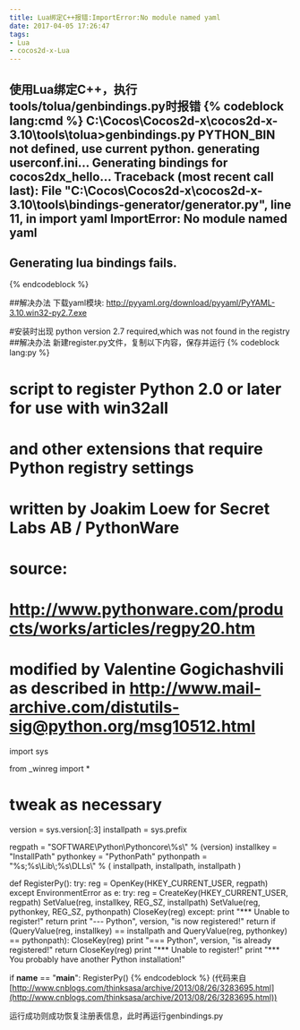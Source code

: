 ```yaml
---
title: Lua绑定C++报错:ImportError:No module named yaml
date: 2017-04-05 17:26:47
tags: 
- Lua
- cocos2d-x-Lua
---
```


使用Lua绑定C++，执行tools/tolua/genbindings.py时报错
{% codeblock lang:cmd %}
C:\Cocos\Cocos2d-x\cocos2d-x-3.10\tools\tolua>genbindings.py
PYTHON_BIN not defined, use current python.
generating userconf.ini...
Generating bindings for cocos2dx_hello...
Traceback (most recent call last):
  File "C:\Cocos\Cocos2d-x\cocos2d-x-3.10\tools\bindings-generator/generator.py", line 11, in <module>
    import yaml
ImportError: No module named yaml
---------------------------------
Generating lua bindings fails.
---------------------------------
{% endcodeblock %}

##解决办法
下载yaml模块:
http://pyyaml.org/download/pyyaml/PyYAML-3.10.win32-py2.7.exe

#安装时出现
python version 2.7 required,which was not found in the registry
##解决办法
新建register.py文件，复制以下内容，保存并运行
{% codeblock lang:py %}
#
# script to register Python 2.0 or later for use with win32all
# and other extensions that require Python registry settings
#
# written by Joakim Loew for Secret Labs AB / PythonWare
#
# source:
# http://www.pythonware.com/products/works/articles/regpy20.htm
#
# modified by Valentine Gogichashvili as described in http://www.mail-archive.com/distutils-sig@python.org/msg10512.html
 
import sys
 
from _winreg import *
 
# tweak as necessary
version = sys.version[:3]
installpath = sys.prefix
 
regpath = "SOFTWARE\\Python\\Pythoncore\\%s\\" % (version)
installkey = "InstallPath"
pythonkey = "PythonPath"
pythonpath = "%s;%s\\Lib\\;%s\\DLLs\\" % (
    installpath, installpath, installpath
)
 
def RegisterPy():
    try:
        reg = OpenKey(HKEY_CURRENT_USER, regpath)
    except EnvironmentError as e:
        try:
            reg = CreateKey(HKEY_CURRENT_USER, regpath)
            SetValue(reg, installkey, REG_SZ, installpath)
            SetValue(reg, pythonkey, REG_SZ, pythonpath)
            CloseKey(reg)
        except:
            print "*** Unable to register!"
            return
        print "--- Python", version, "is now registered!"
        return
    if (QueryValue(reg, installkey) == installpath and
        QueryValue(reg, pythonkey) == pythonpath):
        CloseKey(reg)
        print "=== Python", version, "is already registered!"
        return
    CloseKey(reg)
    print "*** Unable to register!"
    print "*** You probably have another Python installation!"
 
if __name__ == "__main__":
    RegisterPy()
{% endcodeblock %}
(代码来自[http://www.cnblogs.com/thinksasa/archive/2013/08/26/3283695.html](http://www.cnblogs.com/thinksasa/archive/2013/08/26/3283695.html))

运行成功则成功恢复注册表信息，此时再运行genbindings.py